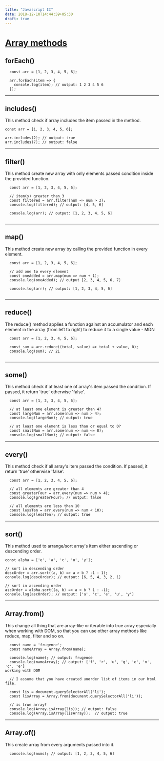 ```yaml
---
title: "Javascript II"
date: 2018-12-10T14:44:59+05:30
draft: true
---
```


# [Array methods](https://dev.to/frugencefidel/10-javascript-array-methods-you-should-know-4lk3)

##  forEach()

```
  const arr = [1, 2, 3, 4, 5, 6];

  arr.forEach(item => {
    console.log(item); // output: 1 2 3 4 5 6
  });

  ```
  ---

  ## includes()

This method check if array includes the item passed in the method.

  ```
  const arr = [1, 2, 3, 4, 5, 6];

  arr.includes(2); // output: true
  arr.includes(7); // output: false

```
---


## filter()

This method create new array with only elements passed condition inside the provided function.
```
  const arr = [1, 2, 3, 4, 5, 6];

  // item(s) greater than 3
  const filtered = arr.filter(num => num > 3);
  console.log(filtered); // output: [4, 5, 6]

  console.log(arr); // output: [1, 2, 3, 4, 5, 6]
  
  ```


  ---

 ##  map()

This method create new array by calling the provided function in every element.
```
  const arr = [1, 2, 3, 4, 5, 6];

  // add one to every element
  const oneAdded = arr.map(num => num + 1);
  console.log(oneAdded); // output [2, 3, 4, 5, 6, 7]

  console.log(arr); // output: [1, 2, 3, 4, 5, 6] 
  
  ```
  ---
## reduce()

The reduce() method applies a function against an accumulator and each element in the array (from left to right) to reduce it to a single value - MDN
```
  const arr = [1, 2, 3, 4, 5, 6];

  const sum = arr.reduce((total, value) => total + value, 0);
  console.log(sum); // 21


  ```
  ---


## some()

This method check if at least one of array's item passed the condition. If passed, it return 'true' otherwise 'false'.
```
  const arr = [1, 2, 3, 4, 5, 6];

  // at least one element is greater than 4?
  const largeNum = arr.some(num => num > 4);
  console.log(largeNum); // output: true

  // at least one element is less than or equal to 0?
  const smallNum = arr.some(num => num <= 0);
  console.log(smallNum); // output: false  

  ```

  ---


## every()

This method check if all array's item passed the condition. If passed, it return 'true' otherwise 'false'.
```
  const arr = [1, 2, 3, 4, 5, 6];

  // all elements are greater than 4
  const greaterFour = arr.every(num => num > 4);
  console.log(greaterFour); // output: false

  // all elements are less than 10
  const lessTen = arr.every(num => num < 10);
  console.log(lessTen); // output: true

  ```
  ----


 ## sort()

This method used to arrange/sort array's item either ascending or descending order.

  ```const arr = [1, 2, 3, 4, 5, 6];
  const alpha = ['e', 'a', 'c', 'u', 'y'];

  // sort in descending order
  descOrder = arr.sort((a, b) => a > b ? -1 : 1);
  console.log(descOrder); // output: [6, 5, 4, 3, 2, 1]

  // sort in ascending order
  ascOrder = alpha.sort((a, b) => a > b ? 1 : -1);
  console.log(ascOrder); // output: ['a', 'c', 'e', 'u', 'y']

  ```
  ---
## Array.from()

This change all thing that are array-like or iterable into true array especially when working with DOM, so that you can use other array methods like reduce, map, filter and so on.
```
  const name = 'frugence';
  const nameArray = Array.from(name);

  console.log(name); // output: frugence
  console.log(nameArray); // output: ['f', 'r', 'u', 'g', 'e', 'n', 'c', 'e']
working with DOM

  // I assume that you have created unorder list of items in our html file.

  const lis = document.querySelectorAll('li');
  const lisArray = Array.from(document.querySelectorAll('li'));

  // is true array?
  console.log(Array.isArray(lis)); // output: false
  console.log(Array.isArray(lisArray));  // output: true
  ```
---

## Array.of()

This create array from every arguments passed into it.

```  const nums = Array.of(1, 2, 3, 4, 5, 6);
  console.log(nums); // output: [1, 2, 3, 4, 5, 6]
  
  ```